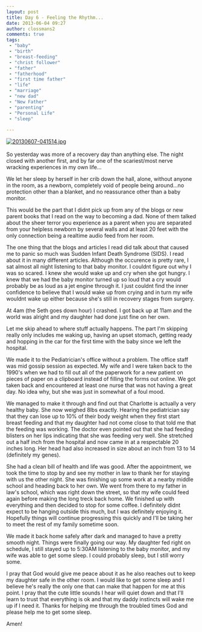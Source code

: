 ```yaml
---
layout: post
title: Day 6 - Feeling the Rhythm...
date: 2013-06-04 09:27
author: clossmans2
comments: true
tags: 
 - "baby"
 - "birth"
 - "breast-feeding"
 - "christ follower"
 - "father"
 - "fatherhood"
 - "first time father"
 - "life"
 - "marriage"
 - "new dad"
 - "New Father"
 - "parenting"
 - "Personal Life"
 - "sleep"
 
---
```

<a href="http://sethclossman.com/blog/wp-content/uploads/2013/06/20130607-041514.jpg"><img src="http://sethclossman.com/blog/wp-content/uploads/2013/06/20130607-041514.jpg" alt="20130607-041514.jpg" class="alignnone size-full" /></a><br /><br />So yesterday was more of a recovery day than anything else.  The night closed with another first, and by far one of the scariest/most nerve wracking experiences in my own life...

<!--more-->

We let her sleep by herself in her crib down the hall, alone, without anyone in the room, as a newborn, completely void of people being around...no protection other than a blanket, and no reassurance other than a baby monitor.

This would be the part that I didnt pick up from any of the blogs or new parent books that I read on the way to becoming a dad.  None of them talked about the sheer terror you experience as a parent when you are separated from your helpless newborn by several walls and at least 20 feet with the only connection being a realtime audio feed from her room.  

The one thing that the blogs and articles I read did talk about that caused me to panic so much was Sudden Infant Death Syndrome (SIDS).  I read about it in many different articles.  Although the occurence is pretty rare, I sat almost all night listening to that baby monitor.  I couldnt figure out why I was so scared.  I knew she would wake up and cry when she got hungry.  I knew that we had the baby monitor turned up so loud that a cry would probably be as loud as a jet engine through it.  I just couldnt find the inner confidence to believe that I would wake up from crying and in turn my wife wouldnt wake up either because she's still in recovery stages from surgery.  

At 4am (the Seth goes down hour) I crashed.  I got back up at 11am and the world was alright and my daughter had done just fine on her own.

Let me skip ahead to where stuff actually happens.  The part I'm skipping really only includes me waking up, having an upset stomach, getting ready and hopping in the car for the first time with the baby since we left the hospital.

We made it to the Pediatrician's office without a problem.  The office staff was mid gossip session as expected.  My wife and I were taken back to the 1990's when we had to fill out all of the paperwork for a new patient on pieces of paper on a clipboard instead of filling the forms out online.  We got taken back and encountered at least one nurse that was not having a great day.  No idea why, but she was just in somewhat of a foul mood.

We managed to make it through and find out that Charlotte is actually a very healthy baby. She now weighed 8lbs exactly.  Hearing the pediatrician say that they can lose up to 10% of their body weight when they first start breast feeding and that my daughter had not come close to that told me that the feeding was working.  The doctor even pointed out that she had feeding blisters on her lips indicating that she was feeding very well.  She stretched out a half inch from the hospital and now came in at a respectable 20 inches long.  Her head had also increased in size about an inch from 13 to 14 (definitely my genes).  

She had a clean bill of health and life was good.  After the appointment, we took the time to stop by and see my mother in law to thank her for staying with us the other night.  She was finishing up some work at a nearby middle school and heading back to her own.  We went from there to my father in law's school, which was right down the street, so that my wife could feed again before making the long treck back home.  We finished up with everything and then decided to stop for some coffee.  I definitely didnt expect to be hanging outside this much, but I was definitely enjoying it.  Hopefully things will continue progressing this quickly and I'll be taking her to meet the rest of my family sometime soon.

We made it back home safely after dark and managed to have a pretty smooth night.  Things were finally going our way.  My daughter fed right on schedule, I still stayed up to 5:30AM listening to the baby monitor, and my wife was able to get some sleep.  I could probably sleep, but I still worry some.

I pray that God would give me peace about it as he also reaches out to keep my daughter safe in the other room.  I would like to get some sleep and I believe he's really the only one that can make that happen for me at this point.  I pray that the cute little sounds I hear will quiet down and that I'll learn to trust that everything is ok and that my daddy instincts will wake me up if I need it.  Thanks for helping me through the troubled times God and please help me to get some sleep.

Amen!
